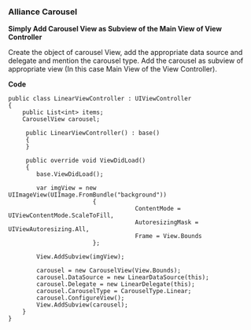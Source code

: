 
### Alliance Carousel ###

**Simply Add Carousel View as Subview of the Main View of View Controller**

Create the object of carousel View, add the appropriate data source and delegate and mention the carousel type. Add the carousel as subview of appropriate view (In this case Main View of the View Controller).

**Code**

    public class LinearViewController : UIViewController
    {
    	public List<int> items;
    	CarouselView carousel;
    
    	 public LinearViewController() : base()
    	 {
    	 }
    	
    	 public override void ViewDidLoad()
    	 {
    		base.ViewDidLoad();
    	
    		var imgView = new UIImageView(UIImage.FromBundle("background"))
    	         			{
    	                				ContentMode = UIViewContentMode.ScaleToFill,
    	                				AutoresizingMask = UIViewAutoresizing.All,
    	                				Frame = View.Bounds
    	         			};
    
    		View.AddSubview(imgView);
    	
    		carousel = new CarouselView(View.Bounds);
    		carousel.DataSource = new LinearDataSource(this);
    		carousel.Delegate = new LinearDelegate(this);
    		carousel.CarouselType = CarouselType.Linear;
    		carousel.ConfigureView();
    		View.AddSubview(carousel);
    	}
    }